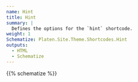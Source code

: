 ```yaml
---
name: Hint
title: Hint
summary: |
  Defines the options for the `hint` shortcode.
weight: 1
Schematize: Platen.Site.Theme.Shortcodes.Hint
outputs:
  - HTML
  - Schematize
---
```


{{% schematize %}}
